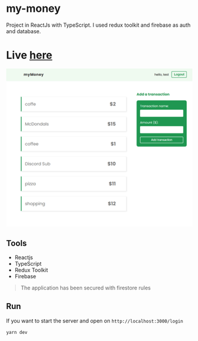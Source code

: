 # my-money
Project in ReactJs with TypeScript. I used redux toolkit and firebase as auth and database.

# Live [here](https://petitoff-my-money.netlify.app/login)

![](https://github.com/petitoff/my-money/blob/master/docs/home-page.png)

## Tools
- Reactjs
- TypeScript
- Redux Toolkit
- Firebase

> The application has been secured with firestore rules

## Run
If you want to start the server and open on `http://localhost:3000/login`
```
yarn dev
```
